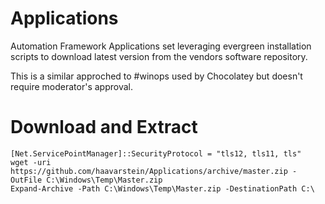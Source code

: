 # Applications
Automation Framework Applications set leveraging evergreen installation scripts to download latest version from the vendors software repository.

This is a similar approched to #winops used by Chocolatey but doesn't require moderator's approval.

# Download and Extract
```
[Net.ServicePointManager]::SecurityProtocol = "tls12, tls11, tls"
wget -uri https://github.com/haavarstein/Applications/archive/master.zip -OutFile C:\Windows\Temp\Master.zip
Expand-Archive -Path C:\Windows\Temp\Master.zip -DestinationPath C:\
```
